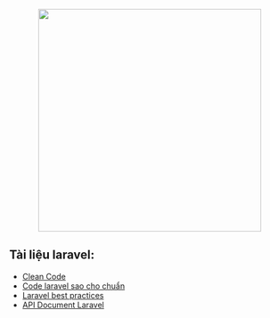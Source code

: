 <p align="center"><a href="https://laravel.com" target="_blank"><img src="https://raw.githubusercontent.com/laravel/art/master/logo-lockup/5%20SVG/2%20CMYK/1%20Full%20Color/laravel-logolockup-cmyk-red.svg" width="400"></a></p>

## Tài liệu laravel:
- [Clean Code](https://github.com/nguyentranchung/clean-code-php)
- [Code laravel sao cho chuẩn](https://chungnguyen.xyz/posts/code-laravel-lam-sao-cho-chuan)
- [Laravel best practices](https://github.com/alexeymezenin/laravel-best-practices)
- [API Document Laravel](https://laravel.com/api/9.x/)
